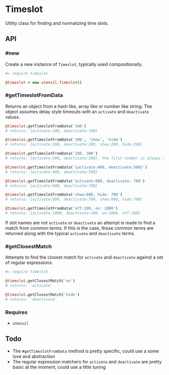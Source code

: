 
# Timeslot
Utility class for finding and normalizing time slots.


## API

### #new
Create a new instance of `Timeslot`, typically used compositionally. 

```coffee
#= require timeslot

@timeslot = new utensil.Timeslot()
```

### #getTimeslotFromData
Returns an object from a hash like, array like or number like string. The object
assumes delay style timeouts with an `activate` and `deactivate` values.

```coffee
@timeslot.getTimeslotFromData('100')
# returns: {activate:100, deactivate:100}

@timeslot.getTimeslotFromData('200', 'show', 'hide')
# returns: {activate:200, deactivate:200, show:200, hide:200}

@timeslot.getTimeslotFromData('200, 300')
# returns: {activate:200, deactivate:300}, the first number is always assumed as `activate`

@timeslot.getTimeslotFromData('{activate:400, deactivate:500}')
# returns: {activate:400, deactivate:500}

@timeslot.getTimeslotFromData('activate:600, deactivate: 700')
# returns: {activate:600, deactivate:700}

@timeslot.getTimeslotFromData('show:600, hide: 700')
# returns: {activate:600, deactivate:700, show:600, hide:700}

@timeslot.getTimeslotFromData('off:100, on: 1000')
# returns: {activate:1000, deactivate:100, on:1000, off:100}
```

If slot names are not `activate` or `deactivate` an attempt is made to
find a match from common terms. If this is the case, those common terms
are returned along with the typical `activate` and `deactivate` terms.


### #getClosestMatch
Attempts to find the closest match for `activate` and `deactivate`
against a set of regular expressions.

```coffee
#= require timeslot

@timeslot.getClosestMatch('on')
# returns: 'activate'

@timeslot.getClosestMatch('hide')
# returns: 'deactivate'
```

### Requires
- `utensil`


## Todo
- The `#getTimeslotFromData` method is pretty specific, could use a
  some love and abstraction
- The regular expression matchers for `activate` and `deactivate` are
  pretty basic at the moment, could use a little tuning

